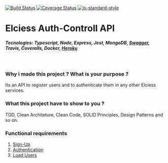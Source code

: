 [![Build Status](https://travis-ci.org/lucasfloripa/elciess.ms.sign-up.svg?branch=main)](https://travis-ci.org/lucasfloripa/elciess.ms.sign-up)
[![Coverage Status](https://coveralls.io/repos/github/lucasfloripa/elciess.ms.sign-up/badge.svg)](https://coveralls.io/github/lucasfloripa/elciess.ms.sign-up)
[![js-standard-style](https://img.shields.io/badge/code%20style-standard-brightgreen.svg)](http://standardjs.com)

# Elciess Auth-Controll API
##### Tecnologies: Typescript, Node, Express, Jest, MongoDB, [Swagger](https://elciess-ms-signup.herokuapp.com/api-docs/ "https://elciess-ms-signup.herokuapp.com/api-docs/"), Travis, Coveralls, Docker, [Heroku](https://elciess-ms-signup.herokuapp.com/api "https://elciess-ms-signup.herokuapp.com/api")

<br />

### Why i made this project ? What is your purpose ?
Its an API to register users and to authenticate them in any other Elciess services.

### What this project have to show to you ?
TDD, Clean Architeture, Clean Code, SOLID Principles, Design Patterns and so on.

### Functional requirements
1. [Sign-Up](./requirements/signup.md)
2. [Authentication](./requirements/authentication.md)
2. [Load Users](./requirements/load-users.md)